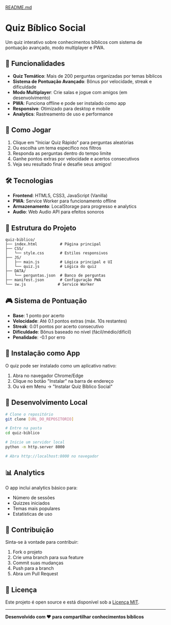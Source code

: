 [README.md](https://github.com/user-attachments/files/23267193/README.md)
# Quiz Bíblico Social

Um quiz interativo sobre conhecimentos bíblicos com sistema de pontuação avançado, modo multiplayer e PWA.

## 🎯 Funcionalidades

- **Quiz Temático**: Mais de 200 perguntas organizadas por temas bíblicos
- **Sistema de Pontuação Avançado**: Bônus por velocidade, streak e dificuldade
- **Modo Multiplayer**: Crie salas e jogue com amigos (em desenvolvimento)
- **PWA**: Funciona offline e pode ser instalado como app
- **Responsivo**: Otimizado para desktop e mobile
- **Analytics**: Rastreamento de uso e performance

## 🚀 Como Jogar

1. Clique em "Iniciar Quiz Rápido" para perguntas aleatórias
2. Ou escolha um tema específico nos filtros
3. Responda as perguntas dentro do tempo limite
4. Ganhe pontos extras por velocidade e acertos consecutivos
5. Veja seu resultado final e desafie seus amigos!

## 🛠️ Tecnologias

- **Frontend**: HTML5, CSS3, JavaScript (Vanilla)
- **PWA**: Service Worker para funcionamento offline
- **Armazenamento**: LocalStorage para progresso e analytics
- **Audio**: Web Audio API para efeitos sonoros

## 📁 Estrutura do Projeto

```
quiz-biblico/
├── index.html          # Página principal
├── CSS/
│   └── style.css       # Estilos responsivos
├── JS/
│   ├── main.js         # Lógica principal e UI
│   └── quiz.js         # Lógica do quiz
├── DATA/
│   └── perguntas.json  # Banco de perguntas
├── manifest.json       # Configuração PWA
└── sw.js              # Service Worker
```

## 🎮 Sistema de Pontuação

- **Base**: 1 ponto por acerto
- **Velocidade**: Até 0.1 pontos extras (máx. 10s restantes)
- **Streak**: 0.01 pontos por acerto consecutivo
- **Dificuldade**: Bônus baseado no nível (fácil/médio/difícil)
- **Penalidade**: -0.1 por erro

## 📱 Instalação como App

O quiz pode ser instalado como um aplicativo nativo:
1. Abra no navegador Chrome/Edge
2. Clique no botão "Instalar" na barra de endereço
3. Ou vá em Menu → "Instalar Quiz Bíblico Social"

## 🔧 Desenvolvimento Local

```bash
# Clone o repositório
git clone [URL_DO_REPOSITORIO]

# Entre na pasta
cd quiz-biblico

# Inicie um servidor local
python -m http.server 8000

# Abra http://localhost:8000 no navegador
```

## 📊 Analytics

O app inclui analytics básico para:
- Número de sessões
- Quizzes iniciados
- Temas mais populares
- Estatísticas de uso

## 🤝 Contribuição

Sinta-se à vontade para contribuir:
1. Fork o projeto
2. Crie uma branch para sua feature
3. Commit suas mudanças
4. Push para a branch
5. Abra um Pull Request

## 📄 Licença

Este projeto é open source e está disponível sob a [Licença MIT](LICENSE).

---

**Desenvolvido com ❤️ para compartilhar conhecimentos bíblicos**
